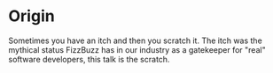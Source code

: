 # Origin
Sometimes you have an itch and then you scratch it. The itch was the mythical
status FizzBuzz has in our industry as a gatekeeper for "real" software
developers, this talk is the scratch.
